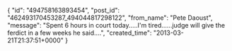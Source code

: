  {
   "id": "494758163893454",
   "post_id": "462493170453287_494044817298122",
   "from_name": "Pete Daoust",
   "message": "Spent 6 hours in court today.....I'm tired......judge will give the ferdict in a few weeks he said....",
   "created_time": "2013-03-21T21:37:51+0000"
 }
